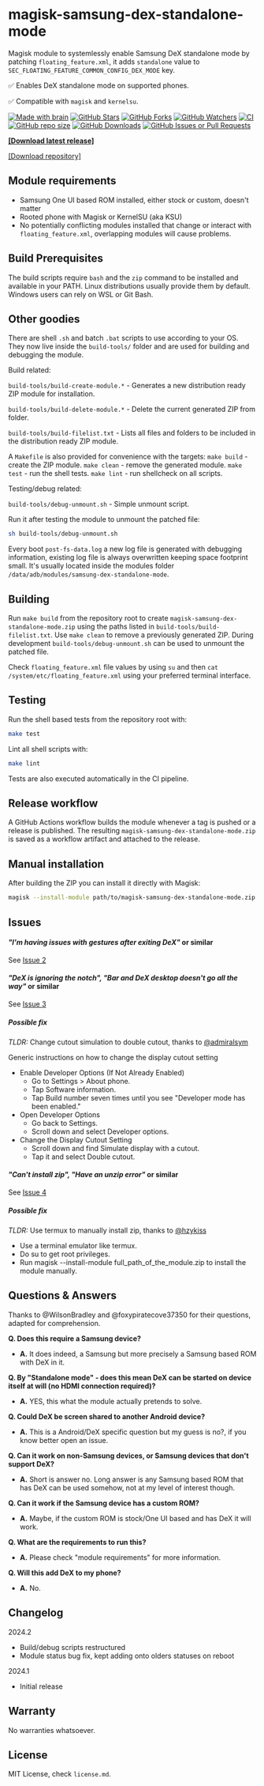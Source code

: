 # magisk-samsung-dex-standalone-mode

Magisk module to systemlessly enable Samsung DeX standalone mode by patching `floating_feature.xml`, it adds `standalone` value to `SEC_FLOATING_FEATURE_COMMON_CONFIG_DEX_MODE` key.

✅ Enables DeX standalone mode on supported phones.

✅ Compatible with `magisk` and `kernelsu`.

[![Made with brain](https://img.shields.io/badge/Made%20with-brain%E2%84%A2-orange.svg?style=flat-square)](https://www.youtube.com/watch?v=dQw4w9WgXcQ)
[![GitHub Stars](https://img.shields.io/github/stars/supermarsx/magisk-samsung-dex-standalone-mode?style=flat-square&label=Stars)](#)
[![GitHub Forks](https://img.shields.io/github/forks/supermarsx/magisk-samsung-dex-standalone-mode?style=flat-square&label=Forks)](#)
[![GitHub Watchers](https://img.shields.io/github/watchers/supermarsx/magisk-samsung-dex-standalone-mode?style=flat-square&label=Watchers)](#)
[![CI](https://img.shields.io/github/actions/workflow/status/supermarsx/magisk-samsung-dex-standalone-mode/ci.yml?style=flat-square&label=CI)](https://github.com/supermarsx/magisk-samsung-dex-standalone-mode/actions/workflows/ci.yml)
[![GitHub repo size](https://img.shields.io/github/repo-size/supermarsx/magisk-samsung-dex-standalone-mode?style=flat-square&label=Repo%20Size)](#)
[![GitHub Downloads](https://img.shields.io/github/downloads/supermarsx/magisk-samsung-dex-standalone-mode/total.svg?style=flat-square&label=Downloads)](https://codeload.github.com/supermarsx/magisk-samsung-dex-standalone-mode/zip/refs/heads/main)
[![GitHub Issues or Pull Requests](https://img.shields.io/github/issues/supermarsx/magisk-samsung-dex-standalone-mode?style=flat-square&label=Issues)](#)


[**[Download latest release]**](https://github.com/supermarsx/magisk-samsung-dex-standalone-mode/releases/latest/download/magisk-samsung-dex-standalone-mode.zip)

[[Download repository]](https://codeload.github.com/supermarsx/magisk-samsung-dex-standalone-mode/zip/refs/heads/main)

## Module requirements 

- Samsung One UI based ROM installed, either stock or custom, doesn't matter
- Rooted phone with Magisk or KernelSU (aka KSU)
- No potentially conflicting modules installed that change or interact with `floating_feature.xml`, overlapping modules will cause problems.

## Build Prerequisites

The build scripts require `bash` and the `zip` command to be installed and available in your PATH. Linux distributions usually provide them by default. Windows users can rely on WSL or Git Bash.

## Other goodies

There are shell `.sh` and batch `.bat` scripts to use according to your OS. They now live inside the `build-tools/` folder and are used for building and debugging the module.

Build related:

`build-tools/build-create-module.*` - Generates a new distribution ready ZIP module for installation.

`build-tools/build-delete-module.*` - Delete the current generated ZIP from folder.

`build-tools/build-filelist.txt` - Lists all files and folders to be included in the distribution ready ZIP module.

A `Makefile` is also provided for convenience with the targets:
`make build` - create the ZIP module.
`make clean` - remove the generated module.
`make test` - run the shell tests.
`make lint` - run shellcheck on all scripts.

Testing/debug related:

`build-tools/debug-unmount.sh` - Simple unmount script.

Run it after testing the module to unmount the patched file:

```bash
sh build-tools/debug-unmount.sh
```

Every boot `post-fs-data.log` a new log file is generated with debugging information, existing log file is always overwritten keeping space footprint small. It's usually located inside the modules folder `/data/adb/modules/samsung-dex-standalone-mode`.

## Building

Run `make build` from the repository root to create `magisk-samsung-dex-standalone-mode.zip` using the paths listed in `build-tools/build-filelist.txt`.
Use `make clean` to remove a previously generated ZIP.
During development `build-tools/debug-unmount.sh` can be used to unmount the patched file.


Check `floating_feature.xml` file values by using `su` and then `cat /system/etc/floating_feature.xml` using your preferred terminal interface.

## Testing

Run the shell based tests from the repository root with:

```bash
make test
```
Lint all shell scripts with:
```bash
make lint
```

Tests are also executed automatically in the CI pipeline.

## Release workflow

A GitHub Actions workflow builds the module whenever a tag is pushed or a release is published. The resulting `magisk-samsung-dex-standalone-mode.zip` is saved as a workflow artifact and attached to the release.

## Manual installation

After building the ZIP you can install it directly with Magisk:

```bash
magisk --install-module path/to/magisk-samsung-dex-standalone-mode.zip
```


## Issues

#### *"I'm having issues with gestures after exiting DeX"* or similar

See [Issue 2](https://github.com/supermarsx/magisk-samsung-dex-standalone-mode/issues/2)

#### *"DeX is ignoring the notch", "Bar and DeX desktop doesn't go all the way"* or similar

See [Issue 3](https://github.com/supermarsx/magisk-samsung-dex-standalone-mode/issues/3)

##### Possible fix
*TLDR:* Change cutout simulation to double cutout, thanks to [@admiralsym](https://github.com/admiralsym)

Generic instructions on how to change the display cutout setting

- Enable Developer Options (If Not Already Enabled)
  - Go to Settings > About phone.
  - Tap Software information.
  - Tap Build number seven times until you see "Developer mode has been enabled."
- Open Developer Options
  - Go back to Settings.
  - Scroll down and select Developer options.
- Change the Display Cutout Setting
  - Scroll down and find Simulate display with a cutout.
  - Tap it and select Double cutout.

#### *"Can't install zip", "Have an unzip error"* or similar

See [Issue 4](https://github.com/supermarsx/magisk-samsung-dex-standalone-mode/issues/4)

##### Possible fix
*TLDR:* Use termux to manually install zip, thanks to [@hzykiss](https://github.com/hzykiss) 

- Use a terminal emulator like termux.
- Do su to get root privileges.
- Run magisk --install-module full_path_of_the_module.zip to install the module manually.

## Questions & Answers

Thanks to @WilsonBradley and @foxypiratecove37350 for their questions, adapted for comprehension.

**Q. Does this require a Samsung device?**
- **A.** It does indeed, a Samsung but more precisely a Samsung based ROM with DeX in it.

**Q. By "Standalone mode" - does this mean DeX can be started on device itself at will (no HDMI connection required)?**
- **A.** YES, this what the module actually pretends to solve.

**Q. Could DeX be screen shared to another Android device?**
- **A.** This is a Android/DeX specific question but my guess is no?, if you know better open an issue.

**Q. Can it work on non-Samsung devices, or Samsung devices that don't support DeX?**
- **A.** Short is answer no. Long answer is any Samsung based ROM that has DeX can be used somehow, not at my level of interest though.

**Q. Can it work if the Samsung device has a custom ROM?**
- **A.** Maybe, if the custom ROM is stock/One UI based and has DeX it will work.

**Q. What are the requirements to run this?**
- **A.** Please check "module requirements" for more information.

**Q. Will this add DeX to my phone?**
- **A.** No.

## Changelog

2024.2
- Build/debug scripts restructured
- Module status bug fix, kept adding onto olders statuses on reboot

2024.1
- Initial release

## Warranty

No warranties whatsoever.

## License

MIT License, check `license.md`.
